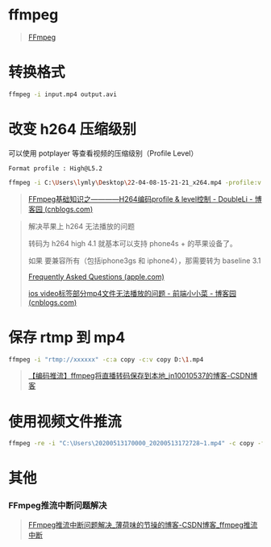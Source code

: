 # ffmpeg

> [FFmpeg](http://ffmpeg.org/)

# 转换格式

```bash
ffmpeg -i input.mp4 output.avi
```

# 改变 h264 压缩级别

可以使用 potplayer 等查看视频的压缩级别（Profile Level）

```
Format profile : High@L5.2
```

```bash
ffmpeg -i C:\Users\lymly\Desktop\22-04-08-15-21-21_x264.mp4 -profile:v main -level 4.2 output.mp4
```

> [FFmpeg基础知识之————H264编码profile & level控制 - DoubleLi - 博客园 (cnblogs.com)](https://www.cnblogs.com/lidabo/p/7419393.html)

> 
>
> 解决苹果上 h264 无法播放的问题
>
> 转码为 h264 high 4.1 就基本可以支持 phone4s + 的苹果设备了。
>
> 如果 要兼容所有（包括iphone3gs 和 iphone4），那需要转为 baseline 3.1
>
> [Frequently Asked Questions (apple.com)](https://developer.apple.com/library/archive/documentation/NetworkingInternet/Conceptual/StreamingMediaGuide/FrequentlyAskedQuestions/FrequentlyAskedQuestions.html)
>
> [ios video标签部分mp4文件无法播放的问题 - 前端小小菜 - 博客园 (cnblogs.com)](https://www.cnblogs.com/aleafo/p/7644553.html)

# 保存 rtmp 到 mp4

```bash
ffmpeg -i "rtmp://xxxxxx" -c:a copy -c:v copy D:\1.mp4
```

> [【编码推流】ffmpeg将直播转码保存到本地_jn10010537的博客-CSDN博客](https://blog.csdn.net/jn10010537/article/details/124079739)

# 使用视频文件推流

```bash
ffmpeg -re -i "C:\Users\20200513170000_20200513172728~1.mp4" -c copy -f flv -y rtmp://192.168.3.180/live/live1
```



# 其他

### FFmpeg推流中断问题解决

> [FFmpeg推流中断问题解决_薄荷味的节操的博客-CSDN博客_ffmpeg推流中断](https://blog.csdn.net/qq_38973118/article/details/105814062)
